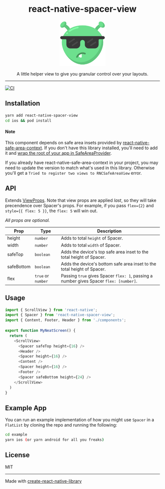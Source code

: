 <div align="center">
  <h1>react-native-spacer-view</h1>
  <a href="https://www.youtube.com/watch?v=AZ93S78Nh4E">
    <img alt="cool alien" width=150 src="space-alien.svg">
  </a>
  <p>A little helper view to give you granular control over your layouts.</p>
</div>
<hr />

[![CI](https://github.com/johnhaup/react-native-spacer-view/actions/workflows/ci.yml/badge.svg)](https://github.com/johnhaup/react-native-spacer-view/actions/workflows/ci.yml)

## Installation

```sh
yarn add react-native-spacer-view
cd ios && pod install
```

#### Note
This component depends on safe area insets provided by [react-native-safe-area-context](https://github.com/th3rdwave/react-native-safe-area-context).  If you don't have this library installed, you'll need to add it and [wrap the root of your app in SafeAreaProvider](https://github.com/th3rdwave/react-native-safe-area-context#providers).

If you already have react-native-safe-area-context in your project, you may need to update the version to match what's used in this library.  Otherwise you'll get a `Tried to register two views to RNCSafeAreaView` error.

## API
Extends [ViewProps](https://reactnative.dev/docs/view#props).  Note that view props are applied *last*, so they will take precendence over Spacer's props.  For example, if you pass `flex={2}` and `style={{ flex: 5 }}`, the `flex: 5` will win out.

*All props are optional.*

| Prop | Type | Description |
| --- | --- | --- |
| height | `number` | Adds to total `height` of Spacer. |
| width | `number` | Adds to total `width` of Spacer. |
| safeTop | `boolean` | Adds the device's top safe area inset to the total height of Spacer. |
| safeBottom | `boolean` | Adds the device's bottom safe area inset to the total height of Spacer. |
| flex | `true` or `number` | Passing `true` gives Spacer `flex: 1`, passing a number gives Spacer `flex: [number]`. |

## Usage

```js
import { ScrollView } from 'react-native';
import { Spacer } from 'react-native-spacer-view';
import { Content, Footer, Header } from './components';

export function MyNeatScreen() {
  return (
    <ScrollView>
      <Spacer safeTop height={16} />
      <Header />
      <Spacer height={16} />
      <Content />
      <Spacer height={16} />
      <Footer />
      <Spacer safeBottom height={24} />
    </ScrollView>
  )
}
```

## Example App
You can run an example implementation of how you might use `Spacer` in a `FlatList` by cloning the repo and running the following:
```sh
cd example
yarn ios (or yarn android for all you freaks)
```
## License
MIT

---

Made with [create-react-native-library](https://github.com/callstack/react-native-builder-bob)
